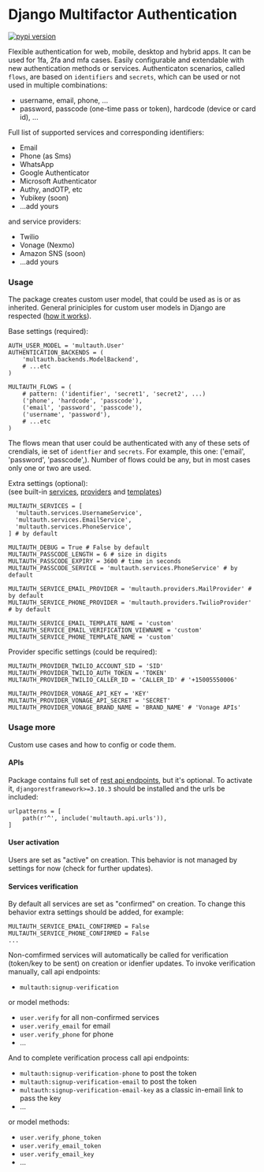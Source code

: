 # Django Multifactor Authentication


[![pypi version](https://img.shields.io/pypi/v/django-multifactor-authentication.svg)](https://pypi.org/project/django-multifactor-authentication/)


Flexible authentication for web, mobile, desktop and hybrid apps. It can be used for 1fa, 2fa and mfa cases. Easily configurable and extendable with new authentication methods or services. Authenticaton scenarios, called `flows`, are based on `identifiers` and `secrets`, which can be used or not used in multiple combinations:
- username, email, phone, ...
- password, passcode (one-time pass or token), hardcode (device or card id), ...

Full list of supported services and corresponding identifiers:
- Email
- Phone (as Sms)
- WhatsApp
- Google Authenticator
- Microsoft Authenticator
- Authy, andOTP, etc
- Yubikey (soon)
- ...add yours

and service providers:  
- Twilio
- Vonage (Nexmo)
- Amazon SNS (soon)
- ...add yours




### Usage

The package creates custom user model, that could be used as is or as inherited. General priniciples for custom user models in Django are respected ([how it works](https://docs.djangoproject.com/en/2.2/topics/auth/customizing/#substituting-a-custom-user-model)).


Base settings (required):
```
AUTH_USER_MODEL = 'multauth.User'
AUTHENTICATION_BACKENDS = (
    'multauth.backends.ModelBackend',
    # ...etc
)

MULTAUTH_FLOWS = (
    # pattern: ('identifier', 'secret1', 'secret2', ...)
    ('phone', 'hardcode', 'passcode'),
    ('email', 'password', 'passcode'),
    ('username', 'password'),
    # ...etc
)

```
The flows mean that user could be authenticated with any of these sets of crendials, ie set of `identfier` and `secrets`. For example, this one: ('email', 'password', 'passcode',). Number of flows could be any, but in most cases only one or two are used.


Extra settings (optional):  
(see built-in [services](./multauth/services), [providers](./multauth/providers) and [templates](./multauth/templates))  
```
MULTAUTH_SERVICES = [
  'multauth.services.UsernameService',
  'multauth.services.EmailService',
  'multauth.services.PhoneService',
] # by default

MULTAUTH_DEBUG = True # False by default
MULTAUTH_PASSCODE_LENGTH = 6 # size in digits
MULTAUTH_PASSCODE_EXPIRY = 3600 # time in seconds
MULTAUTH_PASSCODE_SERVICE = 'multauth.services.PhoneService' # by default

MULTAUTH_SERVICE_EMAIL_PROVIDER = 'multauth.providers.MailProvider' # by default
MULTAUTH_SERVICE_PHONE_PROVIDER = 'multauth.providers.TwilioProvider' # by default

MULTAUTH_SERVICE_EMAIL_TEMPLATE_NAME = 'custom'
MULTAUTH_SERVICE_EMAIL_VERIFICATION_VIEWNAME = 'custom'
MULTAUTH_SERVICE_PHONE_TEMPLATE_NAME = 'custom'
```


Provider specific settings (could be required):  
```
MULTAUTH_PROVIDER_TWILIO_ACCOUNT_SID = 'SID'
MULTAUTH_PROVIDER_TWILIO_AUTH_TOKEN = 'TOKEN'
MULTAUTH_PROVIDER_TWILIO_CALLER_ID = 'CALLER_ID' # '+15005550006'

MULTAUTH_PROVIDER_VONAGE_API_KEY = 'KEY'
MULTAUTH_PROVIDER_VONAGE_API_SECRET = 'SECRET'
MULTAUTH_PROVIDER_VONAGE_BRAND_NAME = 'BRAND_NAME' # 'Vonage APIs'
```


### Usage more

Custom use cases and how to config or code them.


#### APIs

Package contains full set of [rest api endpoints](./multauth/api/urls.py), but it's optional. To activate it, `djangorestframework>=3.10.3` should be installed and the urls be included:
```
urlpatterns = [
    path(r'^', include('multauth.api.urls')),
]
```


#### User activation

Users are set as "active" on creation.
This behavior is not managed by settings for now (check for further updates).


#### Services verification

By default all services are set as "confirmed" on creation.
To change this behavior extra settings should be added, for example:  
```
MULTAUTH_SERVICE_EMAIL_CONFIRMED = False
MULTAUTH_SERVICE_PHONE_CONFIRMED = False
...
```

Non-comfirmed services will automatically be called for verification (token/key to be sent) on creation or idenfier updates. To invoke verification manually, call api endpoints:
- `multauth:signup-verification`

or model methods:
- `user.verify` for all non-confirmed services
- `user.verify_email` for email
- `user.verify_phone` for phone
- ...

And to complete verification process call api endpoints:
- `multauth:signup-verification-phone` to post the token
- `multauth:signup-verification-email` to post the token
- `multauth:signup-verification-email-key` as a classic in-email link to pass the key
- ...

or model methods:
- `user.verify_phone_token`
- `user.verify_email_token`
- `user.verify_email_key`
- ...


